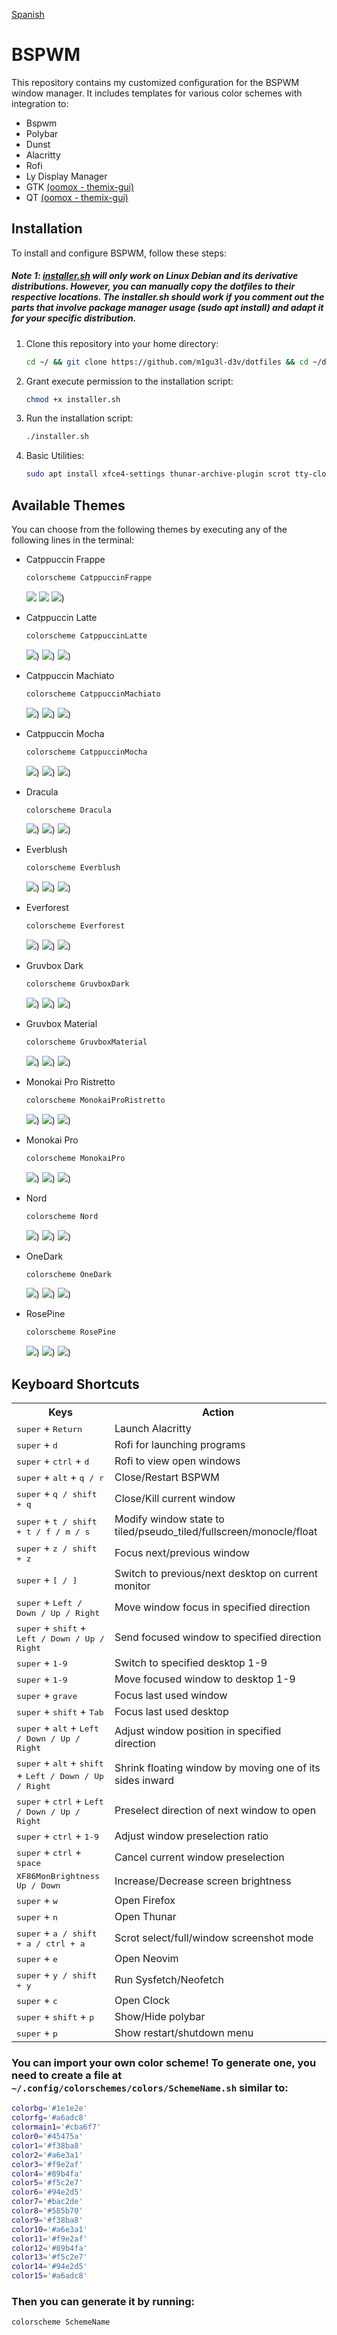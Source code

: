 [Spanish](https://github.com/m1gu3l-d3v/dotfiles/blob/main/README-ES.md)

# BSPWM

This repository contains my customized configuration for the BSPWM window manager. It includes templates for various color schemes with integration to:

- Bspwm
- Polybar
- Dunst
- Alacritty
- Rofi
- Ly Display Manager
- GTK [(oomox - themix-gui)](https://github.com/themix-project/themix-gui)
- QT [(oomox - themix-gui)](https://github.com/themix-project/themix-gui)

## Installation

To install and configure BSPWM, follow these steps:
##### Note 1: [installer.sh](https://github.com/m1gu3l-d3v/dotfiles/blob/main/installer.sh) will only work on Linux Debian and its derivative distributions. However, you can manually copy the dotfiles to their respective locations. The installer.sh should work if you comment out the parts that involve package manager usage (sudo apt install) and adapt it for your specific distribution.

1. Clone this repository into your home directory:
    ```bash
    cd ~/ && git clone https://github.com/m1gu3l-d3v/dotfiles && cd ~/dotfiles
    ```

2. Grant execute permission to the installation script:

    ```bash
    chmod +x installer.sh
    ```

3. Run the installation script:

    ```bash
    ./installer.sh
    ```

4. Basic Utilities:
   ```bash
   sudo apt install xfce4-settings thunar-archive-plugin scrot tty-clock btop neofetch neovim wget geany ristretto mpv libreoffice libreoffice-gtk3
   ```

## Available Themes

You can choose from the following themes by executing any of the following lines in the terminal:

- Catppuccin Frappe
  ```bash
  colorscheme CatppuccinFrappe
  ```
  ![](https://github.com/m1gu3l-d3v/dotfiles/blob/main/screnshots/CatppuccinFrappe1.png)
  ![](https://github.com/m1gu3l-d3v/dotfiles/blob/main/screnshots/CatppuccinFrappe2.png)
  ![](https://github.com/m1gu3l-d3v/dotfiles/blob/main/screnshots/CatppuccinFrappe3.png))

- Catppuccin Latte
  ```bash
  colorscheme CatppuccinLatte
  ```
  ![](https://github.com/m1gu3l-d3v/dotfiles/blob/main/screnshots/CatppuccinLatte1.png))
  ![](https://github.com/m1gu3l-d3v/dotfiles/blob/main/screnshots/CatppuccinLatte2.png))
  ![](https://github.com/m1gu3l-d3v/dotfiles/blob/main/screnshots/CatppuccinLatte3.png))

- Catppuccin Machiato
  ```bash
  colorscheme CatppuccinMachiato
  ```
  ![](https://github.com/m1gu3l-d3v/dotfiles/blob/main/screnshots/CatppuccinMachiato1.png))
  ![](https://github.com/m1gu3l-d3v/dotfiles/blob/main/screnshots/CatppuccinMachiato2.png))
  ![](https://github.com/m1gu3l-d3v/dotfiles/blob/main/screnshots/CatppuccinMachiato3.png))

- Catppuccin Mocha
  ```bash
  colorscheme CatppuccinMocha
  ```
  ![](https://github.com/m1gu3l-d3v/dotfiles/blob/main/screnshots/CatppuccinMocha1.png))
  ![](https://github.com/m1gu3l-d3v/dotfiles/blob/main/screnshots/CatppuccinMocha2.png))
  ![](https://github.com/m1gu3l-d3v/dotfiles/blob/main/screnshots/CatppuccinMocha3.png))

- Dracula
  ```bash
  colorscheme Dracula
  ```
  ![](https://github.com/m1gu3l-d3v/dotfiles/blob/main/screnshots/Dracula1.png))
  ![](https://github.com/m1gu3l-d3v/dotfiles/blob/main/screnshots/Dracula2.png))
  ![](https://github.com/m1gu3l-d3v/dotfiles/blob/main/screnshots/Dracula3.png))

- Everblush
  ```bash
  colorscheme Everblush
  ```
  ![](https://github.com/m1gu3l-d3v/dotfiles/blob/main/screnshots/Everblush1.png))
  ![](https://github.com/m1gu3l-d3v/dotfiles/blob/main/screnshots/Everblush2.png))
  ![](https://github.com/m1gu3l-d3v/dotfiles/blob/main/screnshots/Everblush3.png))

- Everforest
  ```bash
  colorscheme Everforest
  ```
  ![](https://github.com/m1gu3l-d3v/dotfiles/blob/main/screnshots/Everforest1.png))
  ![](https://github.com/m1gu3l-d3v/dotfiles/blob/main/screnshots/Everforest2.png))
  ![](https://github.com/m1gu3l-d3v/dotfiles/blob/main/screnshots/Everforest3.png))

- Gruvbox Dark
  ```bash
  colorscheme GruvboxDark
  ```
  ![](https://github.com/m1gu3l-d3v/dotfiles/blob/main/screnshots/GruvboxDark1.png))
  ![](https://github.com/m1gu3l-d3v/dotfiles/blob/main/screnshots/GruvboxDark2.png))
  ![](https://github.com/m1gu3l-d3v/dotfiles/blob/main/screnshots/GruvboxDark3.png))

- Gruvbox Material
  ```bash
  colorscheme GruvboxMaterial
  ```
  ![](https://github.com/m1gu3l-d3v/dotfiles/blob/main/screnshots/GruvboxMaterial1.png))
  ![](https://github.com/m1gu3l-d3v/dotfiles/blob/main/screnshots/GruvboxMaterial2.png))
  ![](https://github.com/m1gu3l-d3v/dotfiles/blob/main/screnshots/GruvboxMaterial3.png))

- Monokai Pro Ristretto
  ```bash
  colorscheme MonokaiProRistretto
  ```
  ![](https://github.com/m1gu3l-d3v/dotfiles/blob/main/screnshots/MonokaiProRistretto1.png))
  ![](https://github.com/m1gu3l-d3v/dotfiles/blob/main/screnshots/MonokaiProRistretto2.png))
  ![](https://github.com/m1gu3l-d3v/dotfiles/blob/main/screnshots/MonokaiProRistretto3.png))

- Monokai Pro
  ```bash
  colorscheme MonokaiPro
  ```
  ![](https://github.com/m1gu3l-d3v/dotfiles/blob/main/screnshots/MonokaiPro1.png))
  ![](https://github.com/m1gu3l-d3v/dotfiles/blob/main/screnshots/MonokaiPro2.png))
  ![](https://github.com/m1gu3l-d3v/dotfiles/blob/main/screnshots/MonokaiPro3.png))

- Nord
  ```bash
  colorscheme Nord
  ```
  ![](https://github.com/m1gu3l-d3v/dotfiles/blob/main/screnshots/Nord1.png))
  ![](https://github.com/m1gu3l-d3v/dotfiles/blob/main/screnshots/Nord2.png))
  ![](https://github.com/m1gu3l-d3v/dotfiles/blob/main/screnshots/Nord3.png))

- OneDark
  ```bash
  colorscheme OneDark
  ```
  ![](https://github.com/m1gu3l-d3v/dotfiles/blob/main/screnshots/OneDark1.png))
  ![](https://github.com/m1gu3l-d3v/dotfiles/blob/main/screnshots/OneDark2.png))
  ![](https://github.com/m1gu3l-d3v/dotfiles/blob/main/screnshots/OneDark3.png))

- RosePine
  ```bash
  colorscheme RosePine
  ```
  ![](https://github.com/m1gu3l-d3v/dotfiles/blob/main/screnshots/RosePine1.png))
  ![](https://github.com/m1gu3l-d3v/dotfiles/blob/main/screnshots/RosePine2.png))
  ![](https://github.com/m1gu3l-d3v/dotfiles/blob/main/screnshots/RosePine3.png))


## Keyboard Shortcuts

<table>
    <tr>
        <th>Keys</th>
        <th>Action</th>
    </tr>
    <tr>
        <td><kbd>super</kbd> + <kbd>Return</kbd></td>
        <td>Launch Alacritty</td>
    </tr>
    <tr>
        <td><kbd>super</kbd> + <kbd>d</kbd></td>
        <td>Rofi for launching programs</td>
    </tr>
    <tr>
        <td><kbd>super</kbd> + <kbd>ctrl</kbd> + <kbd>d</kbd></td>
        <td>Rofi to view open windows</td>
    </tr>
    <tr>
        <td><kbd>super</kbd> + <kbd>alt</kbd> + <kbd><kbd>q</kbd> / <kbd>r</kbd></kbd></td>
        <td>Close/Restart BSPWM</td>
    </tr>
    <tr>
        <td><kbd>super</kbd> + <kbd><kbd>q</kbd> / <kbd>shift</kbd> + <kbd>q</kbd></kbd></td>
        <td>Close/Kill current window</td>
    </tr>
    <tr>
        <td><kbd>super</kbd> + <kbd><kbd>t</kbd> / <kbd>shift</kbd> + <kbd>t</kbd> / <kbd>f</kbd> / <kbd>m</kbd> / <kbd>s</kbd></kbd></td>
        <td>Modify window state to tiled/pseudo_tiled/fullscreen/monocle/float</td>
    </tr>
    <tr>
        <td><kbd>super</kbd> + <kbd><kbd>z</kbd> / <kbd>shift</kbd> + <kbd>z</kbd></kbd></td>
        <td>Focus next/previous window</td>
    </tr>
    <tr>
        <td><kbd>super</kbd> + <kbd><kbd>[</kbd> / <kbd>]</kbd></kbd></td>
        <td>Switch to previous/next desktop on current monitor</td>
    </tr>
    <tr>
        <td><kbd>super</kbd> + <kbd><kbd>Left</kbd> / <kbd>Down</kbd> / <kbd>Up</kbd> / <kbd>Right</kbd></kbd></td>
        <td>Move window focus in specified direction</td>
    </tr>
    <tr>
        <td><kbd>super</kbd> + <kbd>shift</kbd> + <kbd><kbd>Left</kbd> / <kbd>Down</kbd> / <kbd>Up</kbd> / <kbd>Right</kbd></kbd></td>
        <td>Send focused window to specified direction</td>
    </tr>
    <tr>
        <td><kbd>super</kbd> + <kbd>1-9</kbd></td>
        <td>Switch to specified desktop 1-9</td>
    </tr>
    <tr>
        <td><kbd>super</kbd> + <kbd>1-9</kbd></td>
        <td>Move focused window to desktop 1-9</td>
    </tr>
    <tr>
        <td><kbd>super</kbd> + <kbd>grave</kbd></td>
        <td>Focus last used window</td>
    </tr>
    <tr>
        <td><kbd>super</kbd> + <kbd>shift</kbd> + <kbd>Tab</kbd></td>
        <td>Focus last used desktop</td>
    </tr>
    <tr>
        <td><kbd>super</kbd> + <kbd>alt</kbd> + <kbd><kbd>Left</kbd> / <kbd>Down</kbd> / <kbd>Up</kbd> / <kbd>Right</kbd></kbd></td>
        <td>Adjust window position in specified direction</td>
    </tr>
    <tr>
        <td><kbd>super</kbd> + <kbd>alt</kbd> + <kbd>shift</kbd> + <kbd><kbd>Left</kbd> / <kbd>Down</kbd> / <kbd>Up</kbd> / <kbd>Right</kbd></kbd></td>
        <td>Shrink floating window by moving one of its sides inward</td>
    </tr>
    <tr>
        <td><kbd>super</kbd> + <kbd>ctrl</kbd> + <kbd><kbd>Left</kbd> / <kbd>Down</kbd> / <kbd>Up</kbd> / <kbd>Right</kbd></kbd></td>
        <td>Preselect direction of next window to open</td>
    </tr>
    <tr>
        <td><kbd>super</kbd> + <kbd>ctrl</kbd> + <kbd>1-9</kbd></td>
        <td>Adjust window preselection ratio</td>
    </tr>
    <tr>
        <td><kbd>super</kbd> + <kbd>ctrl</kbd> + <kbd>space</kbd></td>
        <td>Cancel current window preselection</td>
    </tr>
    <tr>
        <td><kbd>XF86MonBrightness <kbd><kbd>Up</kbd> / <kbd>Down</kbd></kbd></td>
        <td>Increase/Decrease screen brightness</td>
    </tr>
    <tr>
        <td><kbd>super</kbd> + <kbd>w</kbd></td>
        <td>Open Firefox</td>
    </tr>
    <tr>
        <td><kbd>super</kbd> + <kbd>n</kbd></td>
        <td>Open Thunar</td>
    </tr>
    <tr>
        <td><kbd>super</kbd> + <kbd><kbd>a</kbd> / <kbd>shift</kbd> + <kbd>a</kbd> / <kbd>ctrl</kbd> + <kbd>a</kbd></kbd></td>
        <td>Scrot select/full/window screenshot mode</td>
    </tr>
    <tr>
        <td><kbd>super</kbd> + <kbd>e</kbd></td>
        <td>Open Neovim</td>
    </tr>
    <tr>
        <td><kbd>super</kbd> + <kbd><kbd>y</kbd> / <kbd>shift</kbd> + <kbd>y</kbd></kbd></td>
        <td>Run Sysfetch/Neofetch</td>
    </tr>
    <tr>
        <td><kbd>super</kbd> + <kbd>c</kbd></td>
        <td>Open Clock</td>
    </tr>
    <tr>
        <td><kbd>super</kbd> + <kbd>shift</kbd> + <kbd>p</kbd></kbd></td>
        <td>Show/Hide polybar</td>
    </tr>
    <tr>
        <td><kbd>super</kbd> + <kbd>p</kbd></td>
        <td>Show restart/shutdown menu</td>
    </tr>
</table>

### You can import your own color scheme! To generate one, you need to create a file at `~/.config/colorschemes/colors/SchemeName.sh` similar to:

  ```sh
  colorbg='#1e1e2e'
  colorfg='#a6adc8'
  colormain1='#cba6f7'
  color0='#45475a'
  color1='#f38ba8'
  color2='#a6e3a1'
  color3='#f9e2af'
  color4='#89b4fa'
  color5='#f5c2e7'
  color6='#94e2d5'
  color7='#bac2de'
  color8='#585b70'
  color9='#f38ba8'
  color10='#a6e3a1'
  color11='#f9e2af'
  color12='#89b4fa'
  color13='#f5c2e7'
  color14='#94e2d5'
  color15='#a6adc8'
  ```
### Then you can generate it by running:
  ```bash
  colorscheme SchemeName
  ```
